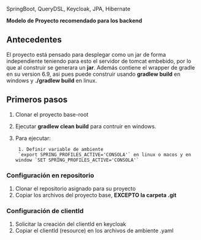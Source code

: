 SpringBoot, QueryDSL, Keycloak, JPA, Hibernate

**Modelo de Proyecto recomendado para los backend**

## Antecedentes
El proyecto está pensado para desplegar como un jar de forma independiente teniendo para esto el servidor de tomcat embebido, por lo que al construir se generara un **jar**.
Además contiene el wrapper de gradle en su version 6.9, asi pues puede construir usando **gradlew build** en windows y **./gradlew build** en linux.

## Primeros pasos
1. Clonar el proyecto base-root
2. Ejecutar **gradlew clean build** para contruir en windows.
3. Para ejecutar:

        1. Definir variable de ambiente
        `export SPRING_PROFILES_ACTIVE='CONSOLA'` en linux o macos y en window `SET SPRING_PROFILES_ACTIVE='CONSOLA'`


### Configuración en repositorio
1. Clonar el repositorio asignado para su proyecto
2. Copiar los archivos del proyecto base, **EXCEPTO la carpeta .git**

### Configuración de clientId
1. Solicitar la creación del clientId en keycloak
2. Copiar el clientId (resource) en los archivos de ambiente .yaml
